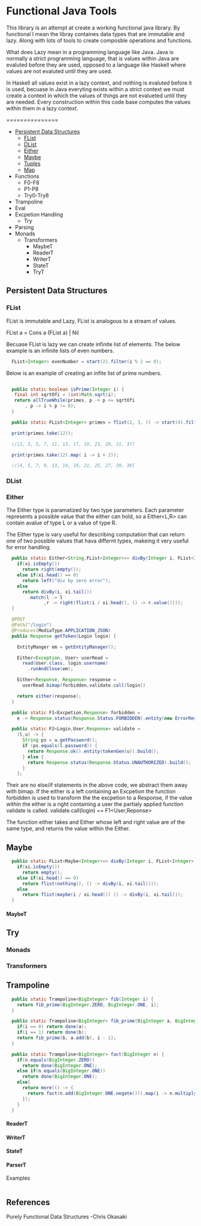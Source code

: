 # Functional Java Tools

This library is an attempt at create a working functional java library. By functional I mean the libray containes data types that are immutable and lazy. Along with lots of tools to create composble operations and functions.

What does Lazy mean in a programming language like Java. Java is normally a strict programming language, that is values within Java are evaluted before they are used, opposed to a language like Haskell where values are not evaluted until they are used. 

In Haskell all values exist in a lazy context, and nothing is evaluted before it is used, becuase in Java everyting exists within a strict context we must create a context in which the values of things are not evalueted until they are needed. Every construction within this code base computes the values within them in a lazy context.


===============

* [Persistent Data Structures](persistent-data-structures)
  * [FList](#flist)
  * [DList](#dlist)
  * [Either](#either)
  * [Maybe](#maybe)
  * [Tuples](#tuples)
  * [Map](#map)
* Functions
  * F0-F8
  * P1-P8
  * Try0-Try8
* Trampoline
* Eval
* Excpetion Handling
  * Try
* Parsing
* Monads
  * Transformers
    * MaybeT
    * ReaderT
    * WriterT
    * StateT
    * TryT



## Persistent Data Structures

### FList

FList is immutable and Lazy, FList is analogous to a stream of values.

FList a = Cons a (FList a) | Nil

Becuase FList is lazy we can create infinite list of elements. The below example is an infinite lists of even numbers.

```java
  FList<Integer> evenNumber = start(2).filter(i % 2 == 0);
```
Below is an example of creating an infite list of prime numbers.

```java

  public static boolean isPrime(Integer i) {
   final int sqrtOfi = (int)Math.sqrt(i);
   return allTrueWhile(primes, p -> p <= sqrtOfi
       , p -> i % p != 0);
  }

  public static FList<Integer> primes = flist(2, 3, () -> start(4).filter(Numbers::isPrime));

  print(primes.take(12));

  //[2, 3, 5, 7, 11, 13, 17, 19, 23, 29, 31, 37]

  print(primes.take(12).map( i -> i + 2));

  //[4, 5, 7, 9, 13, 14, 19, 21, 25, 27, 39, 39]
```

### DList

### Either

The Either type is paramatized by two type parameters. Each parameter represents a possible value that the either can hold, so a Either<L,R> can contain avalue of type L or a value of type R.

The Either type is vary useful for describing computation that can return one of two possible values that hava differnt types, makeing it very useful for error handling.

```java
  public static Either<String,FList<Integer>>> divBy(Integer i, FList<Integer> xi) {
    if(xi.isEmpty())
      return right(empty());
    else if(xi.head() == 0)
      return left("div by zero error");
    else
      return divBy(i, xi.tail())
        .match(l -> l
              ,r -> right(flist(i / xi.head(), () -> r.value())));
  }
```

```java
  @POST
  @Path("/login")
  @Produces(MediaType.APPLICATION_JSON)
  public Response getToken(Login login) {

    EntityManger em = getEntityManager();

    Either<Exception, User> userRead =
      read(User.class, login.username)
        .runAndClose(em);

    Either<Response, Response> response =
      userRead.bimap(forbidden,validate.call(login))

    return either(response);
  }

  public static F1<Excpetion,Response> forbidden = 
    e -> Response.status(Response.Status.FORBIDDEN).entity(new ErrorResponse(e.getMessage())).build();

  public static F2<Login,User,Response> validate =
    (l,u) -> {
      String ps = u.getPassword();
      if (ps.equals(l.password)) {
        return Response.ok().entity(tokenGen(u)).build();
      } else {
        return Response.status(Response.Status.UNAUTHORIZED).build();
      }
    };
```

Their are no else/if statements in the above code, we abstract them away with bimap. If the either is a left containing an Excpetion the function forbidden is used to transform the the excpetion to a Response, if the value within the either is a right containing a user the partialy applied function validate is called. validate.call(login) == F1<User,Reponse>

The function either takes and Either whose left and right value are of the same type, and returns the value within the Either.

## Maybe

```java
  public static FList<Maybe<Integer>>> divBy(Integer i, FList<Integer> xi) {
    if(xi.isEmpty())
      return empty();
    else if(xi.head() == 0)
      return flist(nothing(), () -> divBy(i, xi.tail()));
    else
      return flist(maybe(i / xi.head()) () -> divBy(i, xi.tail());
  }
```

#### MaybeT

## Try

### Monads

### Transformers

## Trampoline

```java
  public static Trampoline<BigInteger> fib(Integer i) {
    return fib_prime(BigInteger.ZERO, BigInteger.ONE, i);
  }

  public static Trampoline<BigInteger> fib_prime(BigInteger a, BigInteger b, Integer i) {
    if(i == 0) return done(a);
    if(i == 1) return done(b);
    return fib_prime(b, a.add(b), i - 1);
  }
```

```java
  public static Trampoline<BigInteger> fact(BigInteger n) {
    if(n.equals(BigInteger.ZERO))
      return done(BigInteger.ONE);
    else if(n.equals(BigInteger.ONE))
      return done(BigInteger.ONE);
    else{
      return more(() -> {
        return fact(n.add(BigInteger.ONE.negate())).map(i -> n.multiply(i));
      });
    }
  }
```






#### ReaderT

#### WriterT

#### StateT

#### ParserT

Examples


```java

```

## References

Purely Functional Data Structures -Chris Okasaki
